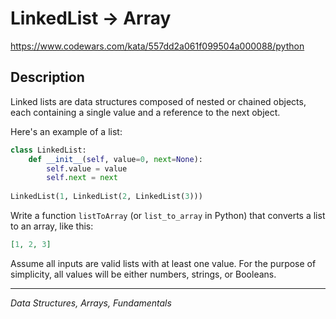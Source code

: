 # LinkedList -> Array

<https://www.codewars.com/kata/557dd2a061f099504a000088/python>

## Description

Linked lists are data structures composed of nested or chained objects, each containing a single value and a reference to the next object.

Here's an example of a list:

```python
class LinkedList:
    def __init__(self, value=0, next=None):
        self.value = value
        self.next = next
        
LinkedList(1, LinkedList(2, LinkedList(3)))
```

Write a function `listToArray` (or `list_to_array` in Python) that converts a list to an array, like this:

```json
[1, 2, 3]
```

Assume all inputs are valid lists with at least one value. For the purpose of simplicity, all values will be either numbers, strings, or Booleans.

---
*Data Structures, Arrays, Fundamentals*